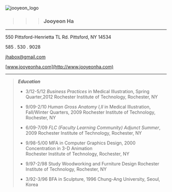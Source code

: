 ![jooyeon_logo](http://www.jooyeonha.com/wp-content/uploads/2017/04/jha_logoonly.png)
>>> ### Jooyeon Ha

-----
550 Pittsford-Henrietta TL Rd.
Pittsford, NY 14534

585 . 530 . 9028

<jhabox@gmail.com>

 [www.jooyeonha.com](http://www.jooyeonha.com)

------
 >**_Education_**
 >
 >* 3/12-5/12		_Business Practices_ in Medical Illustration, Spring Quarter,2012 Rochester Institute of Technology, Rochester, NY
 >
 >* 9/09-2/10		_Human Gross Anatomy I,II_ in Medical Illustration, Fall/Winter Quarters, 2009
				Rochester Institute of Technology, Rochester, NY
 >			
 >* 6/09-7/09		_FLC (Faculty Learning Community) Adjunct Summer_, 2009
				Rochester Institute of Technology, Rochester, NY
 >
 >* 9/98-5/00		MFA in Computer Graphics Design, 2000 
				Concentration in 3-D Animation	 
				Rochester Institute of Technology, Rochester, NY
 >
 >* 9/97-2/98		Study Woodworking and Furniture Design
				Rochester Institute of Technology, Rochester, NY
 >			
 >* 3/92-3/96		BFA in Sculpture, 1996
				Chung-Ang University, Seoul, Korea	
 >
 
